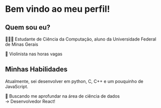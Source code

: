# Bem vindo ao meu perfil!
## Quem sou eu? 
👨🏼‍💻 Estudante de Ciência da Computação, aluno da Universidade Federal de Minas Gerais

🎻 Violinista nas horas vagas
 ## Minhas Habilidades
 Atualmente, sei desenvolver em python, C, C++ e um pouquinho de JavaScript. 
 
 🎲 Buscando me aprofundar na área de ciência de dados\
 -> Desenvolvedor React!

<!--
**Gcastelo01/Gcastelo01** is a ✨ _special_ ✨ repository because its `README.md` (this file) appears on your GitHub profile.

Here are some ideas to get you started:

- 🔭 I’m currently working on ...
- 🌱 I’m currently learning ...
- 👯 I’m looking to collaborate on ...
- 🤔 I’m looking for help with ...
- 💬 Ask me about ...
- 📫 How to reach me: ...
- 😄 Pronouns: ...
- ⚡ Fun fact: ...
-->

